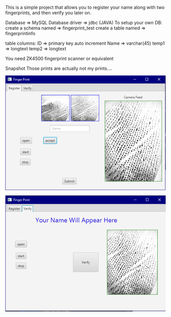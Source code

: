 This is a simple project that allows you to register your name 
along with two fingerprints, and then verify you later on.

Database => MySQL
Database driver => jdbc (JAVA)
To setup your own DB:
create a schema named => fingerprint_test
create a table named => fingerprintinfo

table columns:
ID => primary key auto increment
Name => varchar(45)
temp1 => longtext
temp2 => longtext

You need ZK4500 fingerprint scanner or equivalent



Snapshot
Those prints are actually not my prints....

![Alt text](page1.PNG)

![Alt text](page2.PNG)